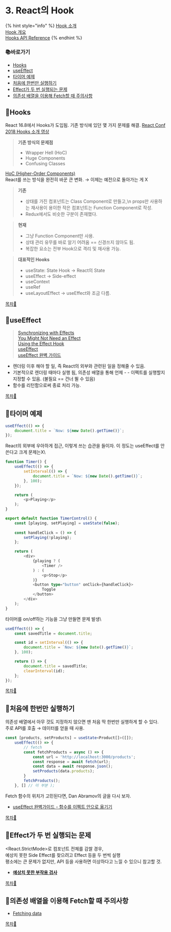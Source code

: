 # 3. React의 Hook

{% hint style="info" %}
[Hook 소개](https://ko.reactjs.org/docs/hooks-intro.html)\
[Hook 개요](https://ko.reactjs.org/docs/hooks-overview.html)\
[Hooks API Reference](https://ko.reactjs.org/docs/hooks-reference.html)
{% endhint %}

### 📚바로가기

* [Hooks](3.-react-hook.md#hooks)
* [useEffect](3.-react-hook.md#useeffect)
* [타이머 예제](3.-react-hook.md#undefined-1)
* [처음에 한번만 실행하기](3.-react-hook.md#undefined-2)
* [Effect가 두 번 실행되는 문제](3.-react-hook.md#effect)
* [의존성 배열을 이용해 Fetch할 때 주의사항](3.-react-hook.md#fetch)

## 📍Hooks

React 16.8에서 Hooks가 도입됨. 기존 방식에 있던 몇 가지 문제를 해결. [React Conf 2018 Hooks 소개 영상](https://youtu.be/dpw9EHDh2bM)

> **기존 방식의 문제점**
>
> * Wrapper Hell (HoC)
> * Huge Components
> * Confusing Classes

[HoC (Higher-Order Components)](https://ko.reactjs.org/docs/higher-order-components.html)\
React를 쓰는 방식을 완전히 바꾼 큰 변화. → 이제는 예전으로 돌아가는 게 X

> **기존**
>
> * 상태를 가진 컴포넌트는 Class Component로 만들고,\n props만 사용하는 재사용이 용이한 작은 컴포넌트는 Function Component로 작성.
> * Redux에서도 비슷한 구분이 존재했다.



> **현재**
>
> * 그냥 Function Component만 사용.
> * 상태 관리 유무를 바로 알기 어려움 == 신경쓰지 않아도 됨.
> * 복잡한 요소는 전부 Hook으로 격리 및 재사용 가능.



> **대표적인 Hooks**
>
> * useState: State Hook → React의 State
> * useEffect → Side-effect
> * useContext
> * useRef
> * useLayoutEffect → useEffect와 조금 다름.

[목차🔺](3.-react-hook.md#undefined)

## 📍useEffect

> [Synchronizing with Effects](https://beta.reactjs.org/learn/synchronizing-with-effects)\
> [You Might Not Need an Effect](https://beta.reactjs.org/learn/you-might-not-need-an-effect)\
> [Using the Effect Hook](https://ko.reactjs.org/docs/hooks-effect.html)\
> [useEffect](https://beta.reactjs.org/reference/react/useEffect)\
> [useEffect 완벽 가이드](https://overreacted.io/ko/a-complete-guide-to-useeffect/)

* 렌더링 이후 해야 할 일, 즉 React의 외부와 관련된 일을 정해줄 수 있음.
* 기본적으로 렌더링 때마다 실행 됨, 의존성 배열을 통해 언제 - - 이펙트를 실행할지 지정할 수 있음. (불필요 == 건너 뛸 수 있음)
* 함수를 리턴함으로써 종료 처리 가능.

[목차🔺](3.-react-hook.md#undefined)

## 📍타이머 예제

```typescript
useEffect(() => {
    document.title = `Now: ${new Date().getTime()}`;
});
```

React의 외부에 우아하게 접근, 이렇게 쓰는 습관을 들이자. 이 정도는 useEffect를 안 쓴다고 크게 문제는X\\

```typescript
function Timer() {
    useEffect(() => {
        setInterval(() => {
            document.title = `Now: ${new Date().getTime()}`;
        }, 100);
    });

    return (
        <p>Playing</p>
    );
}

export default function TimerControl() {
    const [playing, setPlaying] = useState(false);
    
    const handleClick = () => {
        setPlaying(!playing);
    };

    return (
        <div>
            {playing ? (
                <Timer />
            ) : (
                <p>Stop</p>
            )}
            <button type="button" onClick={handleClick}>
                Toggle
            </button>
        </div>
    );
}
```

타이머를 on/off하는 기능을 그냥 만들면 문제 발생\\

```typescript
useEffect(() => {
    const savedTitle = document.title;

    const id = setInterval(() => {
        document.title = `Now: ${new Date().getTime()}`;
    }, 100);

    return () => {
        document.title = savedTitle;
        clearInterval(id);
    };
});
```

[목차🔺](3.-react-hook.md#undefined)

## 📍처음에 한번만 실행하기

의존성 배열에서 아무 것도 지정하지 않으면 맨 처음 딱 한번만 실행하게 할 수 있다.\
주로 API를 호출 → 데이터를 얻을 때 사용.

```typescript
const [products, setProducts] = useState<Product[]>([]);
    useEffect(() => {
        // fetch
        const fetchProducts = async () => {
            const url = 'http://localhost:3000/products';
            const response = await fetch(url);
            const data = await response.json();
            setProducts(data.products);
        }
        fetchProducts();
    }, [] // 이 부분 );
```

Fetch 함수의 위치가 고민된다면, Dan Abramov의 글을 다시 보자.

* [useEffect 완벽가이드 - 함수를 이펙트 안으로 옮기기](https://overreacted.io/ko/a-complete-guide-to-useeffect/#%ED%95%A8%EC%88%98%EB%A5%BC-%EC%9D%B4%ED%8E%99%ED%8A%B8-%EC%95%88%EC%9C%BC%EB%A1%9C-%EC%98%AE%EA%B8%B0%EA%B8%B0)

[목차🔺](3.-react-hook.md#undefined)

## 📍Effect가 두 번 실행되는 문제

\<React.StrictMode>로 컴포넌트 전체를 감쌀 경우,\
예상치 못한 Side Effect를 찾으려고 Effect 등을 두 번씩 실행\
평소에는 큰 문제가 없지만, API 등을 사용하면 이상하다고 느낄 수 있으니 참고할 것.

* [**예상치 못한 부작용 검사**](https://ko.reactjs.org/docs/strict-mode.html#detecting-unexpected-side-effects)

[목차🔺](3.-react-hook.md#undefined)

## 📍의존성 배열을 이용해 Fetch할 때 주의사항

* [Fetching data](https://beta.reactjs.org/learn/synchronizing-with-effects#fetching-data)

[목차🔺](3.-react-hook.md#undefined)

